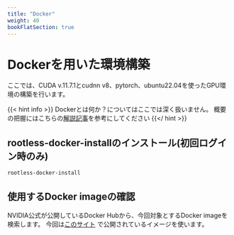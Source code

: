 ```yaml
---
title: "Docker"
weight: 40
bookFlatSection: true
---
```


# Dockerを用いた環境構築

ここでは、CUDA v.11.7.1とcudnn v8、pytorch、ubuntu22.04を使ったGPU環境の構築を行います。

{{< hint info >}}
Dockerとは何か？についてはここでは深く扱いません。
概要の把握にはこちらの[解説記事](https://knowledge.sakura.ad.jp/13265/)を参考にしてください
{{</ hint >}}

## rootless-docker-installのインストール(初回ログイン時のみ)

```sh
rootless-docker-install
```

## 使用するDocker imageの確認

NVIDIA公式が公開しているDocker Hubから、今回対象とするDocker imageを検索します。
今回は[このサイト](https://hub.docker.com/layers/nvidia/cuda/11.7.1-cudnn8-runtime-ubuntu20.04/images/sha256-2028e3ca7cf0f77554c352d9b3eabe4c2a8a46d0843dc3ed514ea6f1df77b7eb?context=explore) で公開されているイメージを使います。

